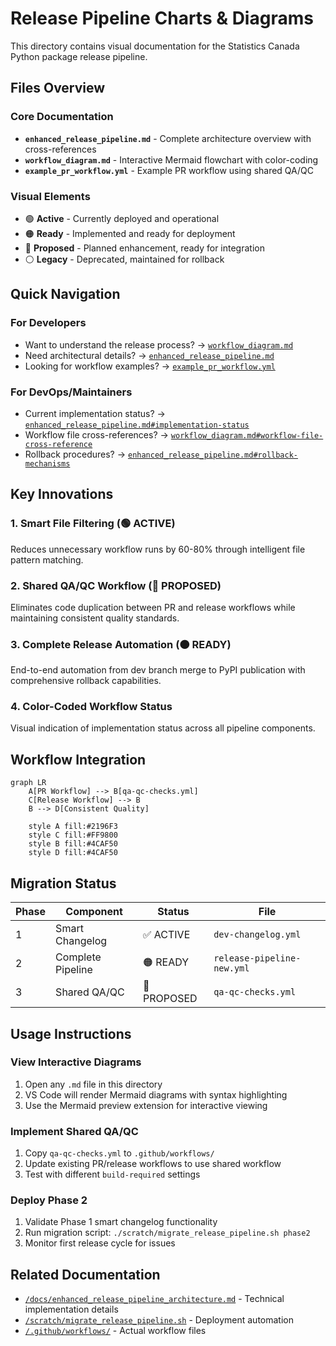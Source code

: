 # Release Pipeline Charts & Diagrams

This directory contains visual documentation for the Statistics Canada Python package release pipeline.

## Files Overview

### Core Documentation
- **`enhanced_release_pipeline.md`** - Complete architecture overview with cross-references
- **`workflow_diagram.md`** - Interactive Mermaid flowchart with color-coding
- **`example_pr_workflow.yml`** - Example PR workflow using shared QA/QC

### Visual Elements
- 🟢 **Active** - Currently deployed and operational  
- 🟠 **Ready** - Implemented and ready for deployment
- 🔵 **Proposed** - Planned enhancement, ready for integration
- ⚪ **Legacy** - Deprecated, maintained for rollback

## Quick Navigation

### For Developers
- Want to understand the release process? → [`workflow_diagram.md`](workflow_diagram.md)
- Need architectural details? → [`enhanced_release_pipeline.md`](enhanced_release_pipeline.md)  
- Looking for workflow examples? → [`example_pr_workflow.yml`](example_pr_workflow.yml)

### For DevOps/Maintainers
- Current implementation status? → [`enhanced_release_pipeline.md#implementation-status`](enhanced_release_pipeline.md#implementation-status)
- Workflow file cross-references? → [`workflow_diagram.md#workflow-file-cross-reference`](workflow_diagram.md#workflow-file-cross-reference)
- Rollback procedures? → [`enhanced_release_pipeline.md#rollback-mechanisms`](enhanced_release_pipeline.md#rollback-mechanisms)

## Key Innovations

### 1. Smart File Filtering (🟢 ACTIVE)
Reduces unnecessary workflow runs by 60-80% through intelligent file pattern matching.

### 2. Shared QA/QC Workflow (🔵 PROPOSED)
Eliminates code duplication between PR and release workflows while maintaining consistent quality standards.

### 3. Complete Release Automation (🟠 READY)  
End-to-end automation from dev branch merge to PyPI publication with comprehensive rollback capabilities.

### 4. Color-Coded Workflow Status
Visual indication of implementation status across all pipeline components.

## Workflow Integration

```mermaid
graph LR
    A[PR Workflow] --> B[qa-qc-checks.yml]
    C[Release Workflow] --> B
    B --> D[Consistent Quality]
    
    style A fill:#2196F3
    style C fill:#FF9800  
    style B fill:#4CAF50
    style D fill:#4CAF50
```

## Migration Status

| Phase | Component | Status | File |
|-------|-----------|--------|------|
| 1 | Smart Changelog | ✅ ACTIVE | `dev-changelog.yml` |
| 2 | Complete Pipeline | 🟠 READY | `release-pipeline-new.yml` |  
| 3 | Shared QA/QC | 🔵 PROPOSED | `qa-qc-checks.yml` |

## Usage Instructions

### View Interactive Diagrams
1. Open any `.md` file in this directory
2. VS Code will render Mermaid diagrams with syntax highlighting
3. Use the Mermaid preview extension for interactive viewing

### Implement Shared QA/QC
1. Copy `qa-qc-checks.yml` to `.github/workflows/`
2. Update existing PR/release workflows to use shared workflow
3. Test with different `build-required` settings

### Deploy Phase 2
1. Validate Phase 1 smart changelog functionality
2. Run migration script: `./scratch/migrate_release_pipeline.sh phase2`
3. Monitor first release cycle for issues

## Related Documentation

- [`/docs/enhanced_release_pipeline_architecture.md`](../enhanced_release_pipeline_architecture.md) - Technical implementation details
- [`/scratch/migrate_release_pipeline.sh`](../../scratch/migrate_release_pipeline.sh) - Deployment automation
- [`/.github/workflows/`](../../.github/workflows/) - Actual workflow files
